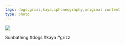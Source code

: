 ```yaml
---
tags: dogs,grizz,kaya,iphoneography,original content
type: photo
---
```

<img src="http://25.media.tumblr.com/tumblr_mdyeq8XN8H1rdkc0do1_1280.jpg" />

<p>Sunbathing #dogs #kaya #grizz</p> 
